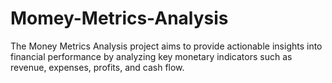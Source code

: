 # Momey-Metrics-Analysis
The Money Metrics Analysis project aims to provide actionable insights into financial performance by analyzing key monetary indicators such as revenue, expenses, profits, and cash flow. 
